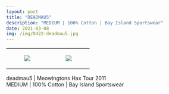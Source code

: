 ```yaml
---
layout: post
title: "DEADMAU5"
description: "MEDIUM | 100% Cotton | Bay Island Sportswear"
date: 2021-03-08
img: /img/0422-deadmau5.jpg
---
```




<table style="width:100%;"><tr><td style="vertical-align:top;">
      <figure class="tmblr-full" data-orig-height="2048" data-orig-width="1365" data-orig-src="https://concertshirts.netlify.app/shirts/0422/0422-01.jpg"><img src="https://64.media.tumblr.com/dbf0fa30d53bc269e56ca2313070d4c6/6a771c41721e425c-b2/s540x810/9d7e97a489c4e165199b9ec38eb920270dd0240f.jpg" data-orig-height="2048" data-orig-width="1365" data-orig-src="https://concertshirts.netlify.app/shirts/0422/0422-01.jpg"/></figure></td>
    <td style="vertical-align:top;">
      <figure class="tmblr-full" data-orig-height="2048" data-orig-width="1365" data-orig-src="https://concertshirts.netlify.app/shirts/0422/0422-02.jpg"><img src="https://64.media.tumblr.com/1b1688da1b3d3a68a3d70e4a7fd5abda/6a771c41721e425c-9b/s540x810/19ba830e39963840a4bf67b988c911a63a075490.jpg" data-orig-height="2048" data-orig-width="1365" data-orig-src="https://concertshirts.netlify.app/shirts/0422/0422-02.jpg"/></figure></td>
  </tr></table><p>
  deadmau5 | Meowingtons Hax Tour 2011<br/>MEDIUM | 100% Cotton | Bay Island Sportswear
</p>
